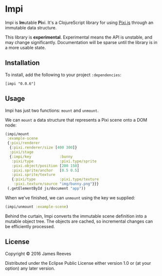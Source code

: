 # Impi

Impi is **Im**utable **Pi**xi. It's a ClojureScript library for using
[Pixi.js][] through an immutable data structure.

This library is **experimental**. Experimental means the API is
unstable, and may change significantly. Documentation will be sparse
until the library is in a more usable state.

[pixi.js]: http://www.pixijs.com/


## Installation

To install, add the following to your project `:dependencies`:

    [impi "0.0.6"]


## Usage

Impi has just two functions: `mount` and `unmount`.

We can `mount` a data structure that represents a Pixi scene onto a
DOM node:

```clojure
(impi/mount
 :example-scene
 {:pixi/renderer
  {:pixi.renderer/size [400 300]}
  :pixi/stage
  {:impi/key             :bunny
   :pixi/type            :pixi.type/sprite
   :pixi.object/position [200 150]
   :pixi.sprite/anchor   [0.5 0.5]
   :pixi.sprite/texture
   {:pixi/type           :pixi.type/texture
    :pixi.texture/source "img/bunny.png"}}}
 (.getElementById js/document "app"))
```

When we've finished, we can `unmount` using the key we supplied:

```clojure
(impi/unmount :example-scene)
```

Behind the curtain, Impi converts the immutable scene definition into
a mutable object tree. The objects are cached, so incremental changes
can be efficiently processed.


## License

Copyright © 2016 James Reeves

Distributed under the Eclipse Public License either version 1.0 or (at
your option) any later version.
